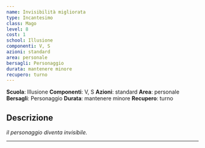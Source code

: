 ```yaml
---
name: Invisibilità migliorata
type: Incantesimo
class: Mago
level: 8
cost: 1
school: Illusione
componenti: V, S
azioni: standard
area: personale
bersagli: Personaggio
durata: mantenere minore
recupero: turno
---
```

**Scuola**: Illusione
**Componenti**: V, S
**Azioni**: standard
**Area**: personale
**Bersagli**: Personaggio
**Durata**: mantenere minore
**Recupero**: turno

**Descrizione**
-

*il personaggio diventa invisibile.*

---